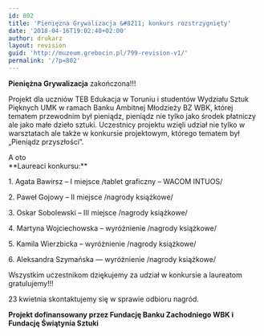 ```yaml
---
id: 802
title: 'Pieniężna Grywalizacja &#8211; konkurs rozstrzygnięty'
date: '2018-04-16T19:02:40+02:00'
author: drukarz
layout: revision
guid: 'http://muzeum.grebocin.pl/799-revision-v1/'
permalink: '/?p=802'
---
```


**Pieniężna Grywalizacja** zakończona!!!

Projekt dla uczniów TEB Edukacja w Toruniu i studentów Wydziału Sztuk Pięknych UMK w ramach Banku Ambitnej Młodzieży BZ WBK, której tematem przewodnim był pieniądz, pieniądz nie tylko jako środek płatniczy ale jako małe dzieło sztuki. Uczestnicy projektu wzięli udział nie tylko w warsztatach ale także w konkursie projektowym, którego tematem był „Pieniądz przyszłości”.

<div class="_5pbx userContent _3576" data-ft="{"tn":"K"}" id="js_ny">A oto

</div>**Laureaci konkursu:**

1\. Agata Bawirsz – I miejsce /tablet graficzny – WACOM INTUOS/

2\. Paweł Gojowy – II miejsce /nagrody książkowe/

3\. Oskar Sobolewski – III miejsce /nagrody książkowe/

4\. Martyna Wojciechowska – wyróżnienie /nagrody książkowe/

5\. Kamila Wierzbicka – wyróżnienie /nagrody książkowe/

6\. Aleksandra Szymańska — wyróżnienie /nagrody książkowe/

Wszystkim uczestnikom dziękujemy za udział w konkursie a laureatom gratulujemy!!!

23 kwietnia skontaktujemy się w sprawie odbioru nagród.

**Projekt dofinansowany przez Fundację Banku Zachodniego WBK i Fundację Świątynia Sztuki**